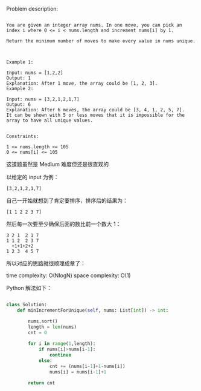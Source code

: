 
Problem description:

```

You are given an integer array nums. In one move, you can pick an index i where 0 <= i < nums.length and increment nums[i] by 1.

Return the minimum number of moves to make every value in nums unique.

 

Example 1:

Input: nums = [1,2,2]
Output: 1
Explanation: After 1 move, the array could be [1, 2, 3].
Example 2:

Input: nums = [3,2,1,2,1,7]
Output: 6
Explanation: After 6 moves, the array could be [3, 4, 1, 2, 5, 7].
It can be shown with 5 or less moves that it is impossible for the array to have all unique values.
 

Constraints:

1 <= nums.length <= 105
0 <= nums[i] <= 105

```

这道题虽然是 Medium 难度但还是很直观的

以给定的 input 为例：

`[3,2,1,2,1,7]`

自己一开始就想到了肯定要排序，排序后的结果为：

`[1 1 2 2 3 7]`

然后每一次要至少确保后面的数比前一个数大 1：

```
3 2 1  2 1 7
1 1 2  2 3 7
  +1+1+2+2
1 2 3  4 5 7
```

所以对应的思路就很顺理成章了：

time complexity: O(NlogN)
space complexity: O(1)

Python 解法如下：

```Python

class Solution:
    def minIncrementForUnique(self, nums: List[int]) -> int:

        nums.sort()
        length = len(nums)
        cnt = 0
        
        for i in range(1,length):
            if nums[i]>nums[i-1]:
                continue
            else:
                cnt += (nums[i-1]+1-nums[i])
                nums[i] = nums[i-1]+1
        
        return cnt

```
